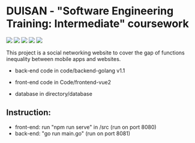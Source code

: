 # DUISAN - "Software Engineering Training: Intermediate" coursework
![](https://img.shields.io/badge/Star-8-yellow) ![](https://img.shields.io/badge/Vue-2-green) ![](https://img.shields.io/badge/ElementUI-2.15.13-orange) 
![](https://img.shields.io/badge/Golang-1.1-blue) ![](https://img.shields.io/badge/MySQL-green)

This project is a social networking website to cover the gap of functions inequality between mobile apps and websites.

- back-end code in code/backend-golang v1.1

- front-end code in Code/frontend-vue2

- database in directory/database

## Instruction:
- front-end: run "npm run serve" in /src (run on port 8080)
- back-end: "go run main.go" (run on port 8081)
